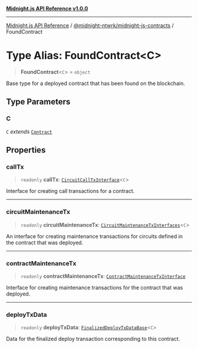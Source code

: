 [**Midnight.js API Reference v1.0.0**](../../../README.md)

***

[Midnight.js API Reference](../../../packages.md) / [@midnight-ntwrk/midnight-js-contracts](../README.md) / FoundContract

# Type Alias: FoundContract\<C\>

> **FoundContract**\<`C`\> = `object`

Base type for a deployed contract that has been found on the blockchain.

## Type Parameters

### C

`C` *extends* [`Contract`](../../midnight-js-types/interfaces/Contract.md)

## Properties

### callTx

> `readonly` **callTx**: [`CircuitCallTxInterface`](CircuitCallTxInterface.md)\<`C`\>

Interface for creating call transactions for a contract.

***

### circuitMaintenanceTx

> `readonly` **circuitMaintenanceTx**: [`CircuitMaintenanceTxInterfaces`](CircuitMaintenanceTxInterfaces.md)\<`C`\>

An interface for creating maintenance transactions for circuits defined in the
contract that was deployed.

***

### contractMaintenanceTx

> `readonly` **contractMaintenanceTx**: [`ContractMaintenanceTxInterface`](ContractMaintenanceTxInterface.md)

Interface for creating maintenance transactions for the contract that was
deployed.

***

### deployTxData

> `readonly` **deployTxData**: [`FinalizedDeployTxDataBase`](FinalizedDeployTxDataBase.md)\<`C`\>

Data for the finalized deploy transaction corresponding to this contract.
